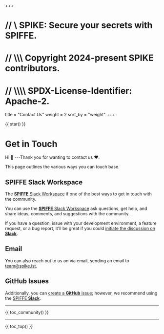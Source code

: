 +++
# //    \\ SPIKE: Secure your secrets with SPIFFE.
# //  \\\\\ Copyright 2024-present SPIKE contributors.
# // \\\\\\\ SPDX-License-Identifier: Apache-2.

title = "Contact Us"
weight = 2
sort_by = "weight"
+++

{{ star() }}

# Get in Touch

Hi 👋 ---Thank you for wanting to contact us ❤️.

This page outlines the various ways you can touch base.

## SPIFFE Slack Workspace

The [**SPIFFE** Slack Workspace](https://slack.spiffe.io/) if one of the best
ways to get in touch with the community. 

You can use the [**SPIFFE** Slack Workspace](https://slack.spiffe.io/) ask 
questions, get help, and share ideas, comments, and suggestions with the
community.

If you have a question, issue with your development environment, a feature 
request, or a bug report, it'll be great if you could [initiate the 
discussion on **Slack**](https://slack.spiffe.io/).

## Email

You can also reach out to us on via email, sending an email to
[team@spike.ist](mailto:team@spike.ist).

## GitHub Issues

Additionally, you can [create a **GitHub**
issue](https://github.com/spiffe/spike/issues/new); however, we recommend
using the [SPIFFE **Slack**](https://slack.spiffe.io).

----

{{ toc_community() }}

----

{{ toc_top() }}
